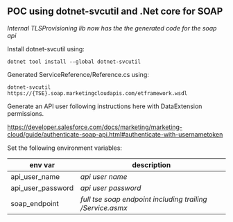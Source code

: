 ## POC using dotnet-svcutil and .Net core for SOAP

*Internal TLSProvisioning lib now has the the generated code for the soap api*

Install dotnet-svcutil using:
```
dotnet tool install --global dotnet-svcutil
```

Generated ServiceReference/Reference.cs using:
```
dotnet-svcutil https://{TSE}.soap.marketingcloudapis.com/etframework.wsdl
```

Generate an API user following instructions here with DataExtension permissions.

https://developer.salesforce.com/docs/marketing/marketing-cloud/guide/authenticate-soap-api.html#authenticate-with-usernametoken

Set the following environment variables:

| env var | description |
| --- | --- |
| api_user_name | *api user name* |
| api_user_password | *api user password* |
| soap_endpoint | *full tse soap endpoint including trailing /Service.asmx* |
